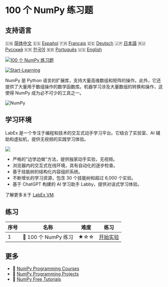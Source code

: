 # 100 个 NumPy 练习题

## 支持语言

🇨🇳 [简体中文](README_zh.md) 🇪🇸 [Español](README_es.md) 🇫🇷 [Français](README_fr.md) 🇩🇪 [Deutsch](README_de.md) 🇯🇵 [日本語](README_ja.md) 🇷🇺 [Русский](README_ru.md) 🇰🇷 [한국어](README_ko.md) 🇧🇷 [Português](README_pt.md) 🇺🇸 [English](README.md) 

[![100 个 NumPy 练习题](https://cover-creator.labex.io/100-numpy-exercises.png?lang=zh)](https://labex.io/zh/courses/100-numpy-exercises)

[![Start-Learning](https://img.shields.io/badge/Start-Learning-whitesmoke?style=for-the-badge)](https://labex.io/zh/courses/100-numpy-exercises)

NumPy 是 Python 语言的扩展库，支持大量高维数组和矩阵的操作。此外，它还提供了大量用于数组操作的数学函数库。机器学习涉及大量数组的转换和操作，这使得 NumPy 成为必不可少的工具之一。

![NumPy](https://img.shields.io/badge/NumPy-whitesmoke?style=for-the-badge&logo=numpy)


## 学习环境

LabEx 是一个专注于编程和技术的交互式动手学习平台。它结合了实验室、AI 辅助和虚拟机，提供无视频的实践学习体验。

![](https://tutorial-screenshot.getvm.io/images/vm-1725247253.png)

- 严格的"边学边做"方法，提供独家动手实验，无视频。
- 浏览器内的交互式在线环境，具有自动化的逐步检查。
- 基于技能树的结构化内容组织系统。
- 不断增长的学习资源，包含 30 个技能树和超过 6,000 个实验。
- 基于 ChatGPT 构建的 AI 学习助手 Labby，提供对话式学习体验。

了解更多关于 [LabEx VM](https://support.labex.io/using-labex/virtual-machine).

## 练习

|   序号 | 名称                 | 难度   | 练习                                                                                      |
|--------|----------------------|--------|-------------------------------------------------------------------------------------------|
|      1 | 📖 100 个 NumPy 练习 | ★☆☆    | <a target='_blank' href='https://labex.io/zh/labs/100-numpy-exercises-20746'>开始实验</a> |

## 更多

- 🔗 [NumPy Programming Courses](https://github.com/labex-labs/awesome-programming-courses)
- 🔗 [NumPy Programming Projects](https://github.com/labex-labs/awesome-programming-projects)
- 🔗 [NumPy Free Tutorials](https://github.com/labex-labs/numpy-free-tutorials)

